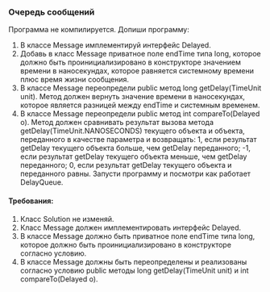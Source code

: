 
### Очередь сообщений

Программа не компилируется. Допиши программу:
1. В классе Message имплементируй интерфейс Delayed.
2. Добавь в класс Message приватное поле endTime типа long, которое должно быть проинициализировано в конструкторе
значением времени в наносекундах, которое равняется системному времени плюс время жизни сообщения.
3. В классе Message переопредели public метод long getDelay(TimeUnit unit). Метод должен вернуть значение времени
в наносекундах, которое является разницей между endTime и системным временем.
4. В классе Message переопредели public метод int compareTo(Delayed o). Метод должен сравнивать результат вызова
метода getDelay(TimeUnit.NANOSECONDS) текущего объекта и объекта, переданного в качестве параметра и возвращать:
1, если результат getDelay текущего объекта больше, чем getDelay переданного;
-1, если результат getDelay текущего объекта меньше, чем getDelay переданного;
0, если результат getDelay текущего объекта и переданного равны.
Запусти программу и посмотри как работает DelayQueue.


#### Требования:
1.	Класс Solution не изменяй.
2.	Класс Message должен имплементировать интерфейс Delayed.
3.	В классе Message должно быть приватное поле endTime типа long, которое должно быть проинициализировано в конструкторе согласно условию.
4.	В классе Message должны быть переопределены и реализованы согласно условию public методы long getDelay(TimeUnit unit) и int compareTo(Delayed o).

